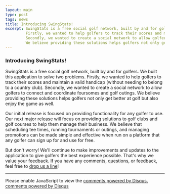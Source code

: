 ```yaml
---
layout: main
type: post
tags: news
title: Introducing SwingStats!
excerpt: SwingStats is a free social golf network, built by and for golfers.  We built this application to solve two problems.
         Firstly, we wanted to help golfers to track their scores and maintain a valid handicap (without needing to belong to a country club).
         Secondly, we wanted to create a social network to allow golfers to connect and coordinate foursomes and golf outings.
         We believe providing these solutions helps golfers not only get better at golf but also enjoy the game as well.
---
```

<h3 class="golfUrl">Introducing SwingStats!</h3>

SwingStats is a free social golf network, built by and for golfers.  We built this application to solve two problems.
Firstly, we wanted to help golfers to track their scores and maintain a valid handicap (without needing to belong to a country club).
Secondly, we wanted to create a social network to allow golfers to connect and coordinate foursomes and golf outings.
We believe providing these solutions helps golfers not only get better at golf but also enjoy the game as well.

Our initial release is focused on providing functionality for any golfer to use.
Our next major release will focus on providing solutions to golf clubs and golf courses to help them manage their business.
We believe that scheduling tee times, running tournaments or outings, and managing promotions can be made simple and effective
when run on a platform that any golfer can sign up for and use for free.

But don't worry!  We'll continue to make improvements and updates to the application to give golfers the best experience possible.
That's why we value your feedback.  If you have any comments, questions, or feedback, feel free to
<a href="http://www.swingstats.com/contact"><span class="golfGreen">drop us a line</span></a>!
<hr>

<div id="disqus_thread"></div>
<script type="text/javascript">
    /* * * CONFIGURATION VARIABLES: EDIT BEFORE PASTING INTO YOUR WEBPAGE * * */
    var disqus_shortname = 'swingstatsblog'; // required: replace example with your forum shortname

    /* * * DON'T EDIT BELOW THIS LINE * * */
    (function() {
        var dsq = document.createElement('script'); dsq.type = 'text/javascript'; dsq.async = true;
        dsq.src = '//' + disqus_shortname + '.disqus.com/embed.js';
        (document.getElementsByTagName('head')[0] || document.getElementsByTagName('body')[0]).appendChild(dsq);
    })();
</script>
<noscript>Please enable JavaScript to view the <a href="http://disqus.com/?ref_noscript">comments powered by Disqus.</a></noscript>
<a href="http://disqus.com" class="dsq-brlink">comments powered by <span class="logo-disqus">Disqus</span></a>